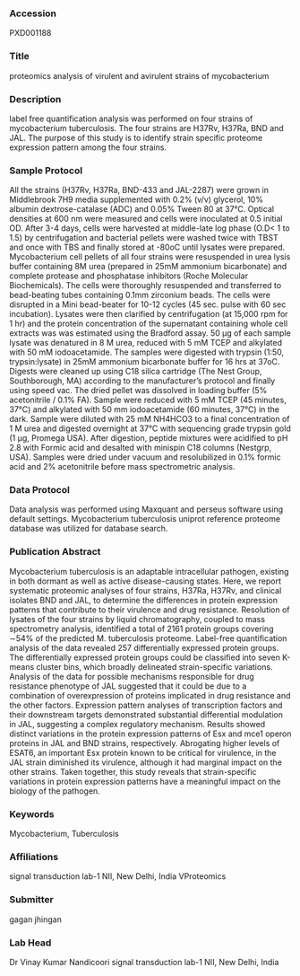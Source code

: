 ### Accession
PXD001188

### Title
proteomics analysis of virulent and avirulent strains of mycobacterium

### Description
label free quantification analysis was performed on four strains of mycobacterium tuberculosis. The four strains are H37Rv, H37Ra, BND and JAL. The purpose of this study is to identify strain specific proteome expression pattern among the four strains.

### Sample Protocol
All the strains (H37Rv, H37Ra, BND-433 and JAL-2287) were grown in Middlebrook 7H9 media supplemented with 0.2% (v/v) glycerol, 10% albumin dextrose-catalase (ADC) and 0.05% Tween 80 at 37°C. Optical densities at 600 nm were measured and cells were inoculated at 0.5 initial OD. After 3-4 days, cells were harvested at middle-late log phase (O.D< 1 to 1.5) by centrifugation and bacterial pellets were washed twice with TBST and once with TBS and finally stored at -80oC until lysates were prepared. Mycobacterium cell pellets of all four strains were resuspended in urea lysis buffer containing 8M urea (prepared in 25mM ammonium bicarbonate) and complete protease and phosphatase inhibitors (Roche Molecular Biochemicals). The cells were thoroughly resuspended and transferred to bead-beating tubes containing 0.1mm zirconium beads. The cells were disrupted in a Mini bead-beater for 10-12 cycles (45 sec. pulse with 60 sec incubation). Lysates were then clarified by centrifugation (at 15,000 rpm for 1 hr) and the protein concentration of the supernatant containing whole cell extracts was was estimated using the Bradford assay.  50 μg of each sample lysate was denatured in 8 M urea, reduced with 5 mM TCEP and alkylated with 50 mM iodoacetamide. The samples were digested with trypsin (1:50, trypsin:lysate) in 25mM ammonium bicarbonate buffer for 16 hrs at 37oC. Digests were cleaned up using C18 silica cartridge (The Nest Group, Southborough, MA) according to the manufacturer’s protocol and finally using speed vac. The dried pellet was dissolved in loading buffer  (5% acetonitrile / 0.1% FA).     Sample were reduced with 5 mM TCEP (45 minutes, 37°C) and alkylated with 50 mm iodoacetamide (60 minutes, 37°C) in the dark. Sample were diluted with 25 mM NH4HCO3 to a final concentration of 1 M urea and digested overnight at 37°C with sequencing grade trypsin gold (1 µg, Promega USA). After digestion, peptide mixtures were acidified to pH 2.8 with Formic acid and desalted with minispin C18 columns (Nestgrp, USA). Samples were dried under vacuum and resolubilized in 0.1% formic acid and 2% acetonitrile before mass spectrometric analysis.

### Data Protocol
Data analysis was performed using Maxquant and perseus software using default settings. Mycobacterium tuberculosis uniprot reference proteome database was utilized for database search.

### Publication Abstract
Mycobacterium tuberculosis is an adaptable intracellular pathogen, existing in both dormant as well as active disease-causing states. Here, we report systematic proteomic analyses of four strains, H37Ra, H37Rv, and clinical isolates BND and JAL, to determine the differences in protein expression patterns that contribute to their virulence and drug resistance. Resolution of lysates of the four strains by liquid chromatography, coupled to mass spectrometry analysis, identified a total of 2161 protein groups covering &#x223c;54% of the predicted M. tuberculosis proteome. Label-free quantification analysis of the data revealed 257 differentially expressed protein groups. The differentially expressed protein groups could be classified into seven K-means cluster bins, which broadly delineated strain-specific variations. Analysis of the data for possible mechanisms responsible for drug resistance phenotype of JAL suggested that it could be due to a combination of overexpression of proteins implicated in drug resistance and the other factors. Expression pattern analyses of transcription factors and their downstream targets demonstrated substantial differential modulation in JAL, suggesting a complex regulatory mechanism. Results showed distinct variations in the protein expression patterns of Esx and mce1 operon proteins in JAL and BND strains, respectively. Abrogating higher levels of ESAT6, an important Esx protein known to be critical for virulence, in the JAL strain diminished its virulence, although it had marginal impact on the other strains. Taken together, this study reveals that strain-specific variations in protein expression patterns have a meaningful impact on the biology of the pathogen.

### Keywords
Mycobacterium, Tuberculosis

### Affiliations
signal transduction lab-1 NII, New Delhi, India
VProteomics

### Submitter
gagan jhingan

### Lab Head
Dr Vinay Kumar Nandicoori
signal transduction lab-1 NII, New Delhi, India


